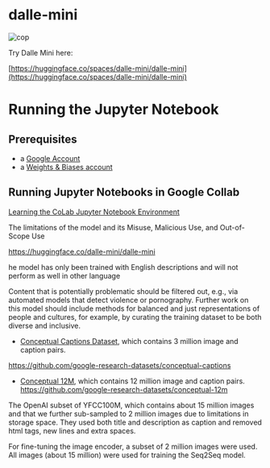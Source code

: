 # dalle-mini

![cop](https://user-images.githubusercontent.com/52700324/175556508-9ea39768-7ad1-4d96-a93e-3eef5d3e7386.png)

Try Dalle Mini here:

[https://huggingface.co/spaces/dalle-mini/dalle-mini](https://huggingface.co/spaces/dalle-mini/dalle-mini)

# Running the Jupyter Notebook

## Prerequisites 

* a [Google Account](https://support.google.com/accounts/answer/)
* a [Weights & Biases account](https://wandb.ai/site)

## Running Jupyter Notebooks in Google Collab 

[Learning the CoLab Jupyter Notebook Environment](https://www.webagesolutions.com/blog/learning-the-colab-jupyter-notebook-environment)




The limitations of the model and its Misuse, Malicious Use, and Out-of-Scope Use 

https://huggingface.co/dalle-mini/dalle-mini


he model has only been trained with English descriptions and will not perform as well in other language

Content that is potentially problematic should be filtered out, e.g., via automated models that detect violence or pornography.
Further work on this model should include methods for balanced and just representations of people and cultures, for example, by curating the training dataset to be both diverse and inclusive.


* [Conceptual Captions Dataset](https://aclanthology.org/P18-1238/), which contains 3 million image and caption pairs.

https://github.com/google-research-datasets/conceptual-captions


* [Conceptual 12M](https://arxiv.org/abs/2102.08981), which contains 12 million image and caption pairs.
https://github.com/google-research-datasets/conceptual-12m

The OpenAI subset of YFCC100M, which contains about 15 million images and that we further sub-sampled to 2 million images due to limitations in storage space. They used both title and description as caption and removed html tags, new lines and extra spaces.

For fine-tuning the image encoder, a subset of 2 million images were used. All images (about 15 million) were used for training the Seq2Seq model.
